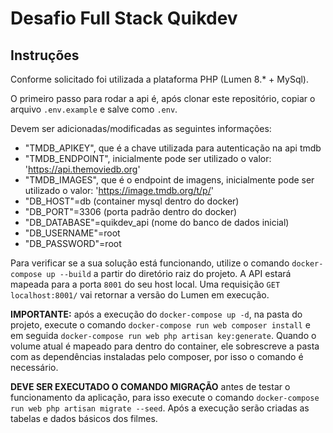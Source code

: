 # Desafio Full Stack Quikdev

## Instruções
Conforme solicitado foi utilizada a plataforma PHP (Lumen 8.* + MySql).

O primeiro passo para rodar a api é, após clonar este repositório, copiar o arquivo `.env.example` e salve como `.env`.

Devem ser adicionadas/modificadas as seguintes informações:
- "TMDB_APIKEY", que é a chave utilizada para autenticação na api tmdb
- "TMDB_ENDPOINT", inicialmente pode ser utilizado o valor: 'https://api.themoviedb.org'
- "TMDB_IMAGES", que é o endpoint de imagens, inicialmente pode ser utilizado o valor:  'https://image.tmdb.org/t/p/'
- "DB_HOST"=db (container mysql dentro do docker)
- "DB_PORT"=3306 (porta padrão dentro do docker)
- "DB_DATABASE"=quikdev_api (nome do banco de dados inicial)
- "DB_USERNAME"=root
- "DB_PASSWORD"=root

Para verificar se a sua solução está funcionando, utilize o comando `docker-compose up --build` a partir do diretório raiz do projeto. 
A API estará mapeada para a porta `8001` do seu host local. Uma requisição `GET localhost:8001/` vai retornar a versão do Lumen em execução.

**IMPORTANTE:** após a execução do `docker-compose up -d`, na pasta do projeto, execute o comando `docker-compose run web composer install` e em seguida `docker-compose run web php artisan key:generate`.
Quando o volume atual é mapeado para dentro do container, ele sobrescreve a pasta com as dependências instaladas pelo composer, por isso o comando é necessário. 

**DEVE SER EXECUTADO O COMANDO MIGRAÇÃO** antes de testar o funcionamento da aplicação, para isso execute o comando `docker-compose run web php artisan migrate --seed`. Após a execução serão criadas as tabelas e dados básicos dos filmes.

